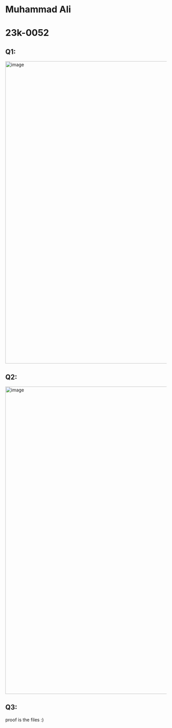 # Muhammad Ali
# 23k-0052

## Q1: 
<img width="944" alt="image" src="https://github.com/Muhammadali0981/PfFall23/assets/142867504/46f6b998-2181-430c-803c-b58d74b0ff75">

## Q2:
<img width="960" alt="image" src="https://github.com/Muhammadali0981/PfFall23/assets/142867504/cac7bf10-d985-4fb5-a23c-6c5ed3ef870d">

## Q3:

proof is the files :)
